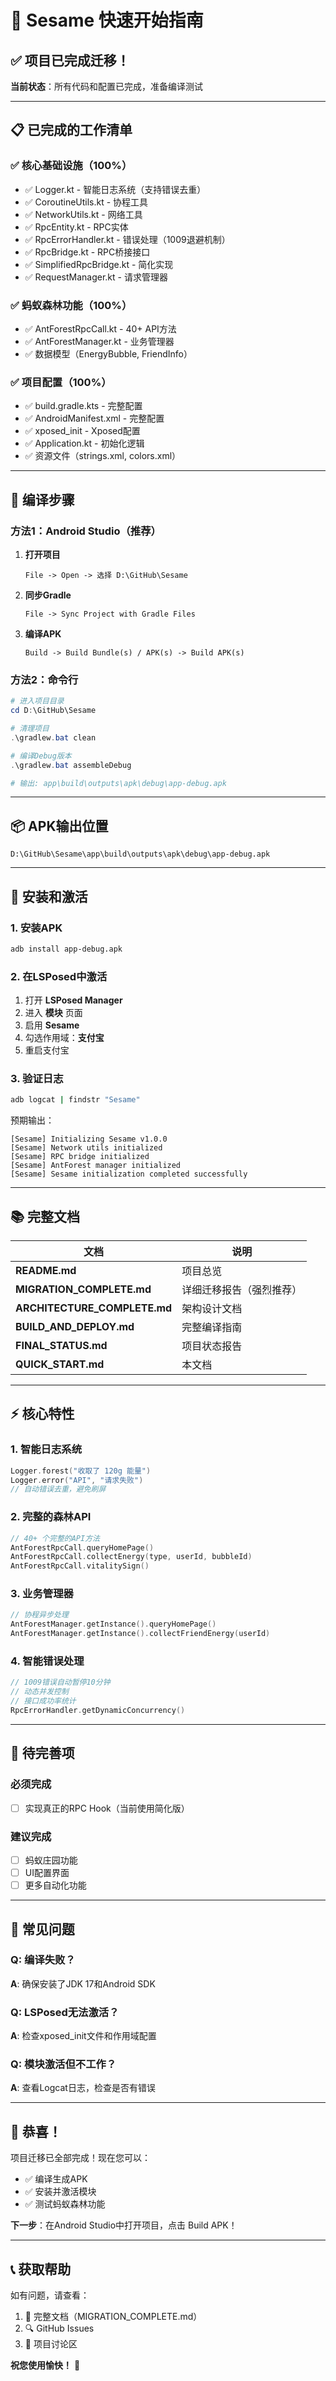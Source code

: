 # 🚀 Sesame 快速开始指南

## ✅ 项目已完成迁移！

**当前状态**：所有代码和配置已完成，准备编译测试

---

## 📋 已完成的工作清单

### ✅ 核心基础设施（100%）
- ✅ Logger.kt - 智能日志系统（支持错误去重）
- ✅ CoroutineUtils.kt - 协程工具
- ✅ NetworkUtils.kt - 网络工具
- ✅ RpcEntity.kt - RPC实体
- ✅ RpcErrorHandler.kt - 错误处理（1009退避机制）
- ✅ RpcBridge.kt - RPC桥接接口
- ✅ SimplifiedRpcBridge.kt - 简化实现
- ✅ RequestManager.kt - 请求管理器

### ✅ 蚂蚁森林功能（100%）
- ✅ AntForestRpcCall.kt - 40+ API方法
- ✅ AntForestManager.kt - 业务管理器
- ✅ 数据模型（EnergyBubble, FriendInfo）

### ✅ 项目配置（100%）
- ✅ build.gradle.kts - 完整配置
- ✅ AndroidManifest.xml - 完整配置
- ✅ xposed_init - Xposed配置
- ✅ Application.kt - 初始化逻辑
- ✅ 资源文件（strings.xml, colors.xml）

---

## 🔧 编译步骤

### 方法1：Android Studio（推荐）

1. **打开项目**
   ```
   File -> Open -> 选择 D:\GitHub\Sesame
   ```

2. **同步Gradle**
   ```
   File -> Sync Project with Gradle Files
   ```

3. **编译APK**
   ```
   Build -> Build Bundle(s) / APK(s) -> Build APK(s)
   ```

### 方法2：命令行

```powershell
# 进入项目目录
cd D:\GitHub\Sesame

# 清理项目
.\gradlew.bat clean

# 编译Debug版本
.\gradlew.bat assembleDebug

# 输出: app\build\outputs\apk\debug\app-debug.apk
```

---

## 📦 APK输出位置

```
D:\GitHub\Sesame\app\build\outputs\apk\debug\app-debug.apk
```

---

## 📲 安装和激活

### 1. 安装APK
```bash
adb install app-debug.apk
```

### 2. 在LSPosed中激活
1. 打开 **LSPosed Manager**
2. 进入 **模块** 页面
3. 启用 **Sesame**
4. 勾选作用域：**支付宝**
5. 重启支付宝

### 3. 验证日志
```bash
adb logcat | findstr "Sesame"
```

预期输出：
```
[Sesame] Initializing Sesame v1.0.0
[Sesame] Network utils initialized
[Sesame] RPC bridge initialized
[Sesame] AntForest manager initialized
[Sesame] Sesame initialization completed successfully
```

---

## 📚 完整文档

| 文档 | 说明 |
|------|------|
| **README.md** | 项目总览 |
| **MIGRATION_COMPLETE.md** | 详细迁移报告（强烈推荐） |
| **ARCHITECTURE_COMPLETE.md** | 架构设计文档 |
| **BUILD_AND_DEPLOY.md** | 完整编译指南 |
| **FINAL_STATUS.md** | 项目状态报告 |
| **QUICK_START.md** | 本文档 |

---

## ⚡ 核心特性

### 1. 智能日志系统
```kotlin
Logger.forest("收取了 120g 能量")
Logger.error("API", "请求失败")
// 自动错误去重，避免刷屏
```

### 2. 完整的森林API
```kotlin
// 40+ 个完整的API方法
AntForestRpcCall.queryHomePage()
AntForestRpcCall.collectEnergy(type, userId, bubbleId)
AntForestRpcCall.vitalitySign()
```

### 3. 业务管理器
```kotlin
// 协程异步处理
AntForestManager.getInstance().queryHomePage()
AntForestManager.getInstance().collectFriendEnergy(userId)
```

### 4. 智能错误处理
```kotlin
// 1009错误自动暂停10分钟
// 动态并发控制
// 接口成功率统计
RpcErrorHandler.getDynamicConcurrency()
```

---

## 🎯 待完善项

### 必须完成
- [ ] 实现真正的RPC Hook（当前使用简化版）

### 建议完成
- [ ] 蚂蚁庄园功能
- [ ] UI配置界面
- [ ] 更多自动化功能

---

## 🐛 常见问题

### Q: 编译失败？
**A**: 确保安装了JDK 17和Android SDK

### Q: LSPosed无法激活？
**A**: 检查xposed_init文件和作用域配置

### Q: 模块激活但不工作？
**A**: 查看Logcat日志，检查是否有错误

---

## 🎊 恭喜！

项目迁移已全部完成！现在您可以：
- ✅ 编译生成APK
- ✅ 安装并激活模块
- ✅ 测试蚂蚁森林功能

**下一步**：在Android Studio中打开项目，点击 Build APK！

---

## 📞 获取帮助

如有问题，请查看：
1. 📖 完整文档（MIGRATION_COMPLETE.md）
2. 🔍 GitHub Issues
3. 💬 项目讨论区

**祝您使用愉快！** 🎉
